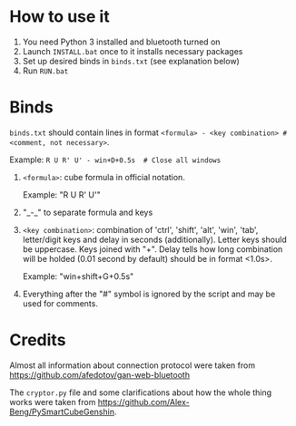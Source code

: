 # How to use it
1. You need Python 3 installed and bluetooth turned on
2. Launch `INSTALL.bat` once to it installs necessary packages
3. Set up desired binds in `binds.txt` (see explanation below)
4. Run `RUN.bat`

# Binds
`binds.txt` should contain lines in format `<formula> - <key combination> # <comment, not necessary>`.

Example: `R U R' U' - win+D+0.5s  # Close all windows`
1. `<formula>`: cube formula in official notation.
  
    Example: "R U R' U'"
2. "\_-\_" to separate formula and keys
3. `<key combination>`: combination of 'ctrl', 'shift', 'alt', 'win', 'tab', letter/digit keys and delay in seconds (additionally). Letter keys should be uppercase. Keys joined with "+". Delay tells how long combination will be holded (0.01 second by default) should be in format <1.0s>.
  
    Example: "win+shift+G+0.5s"
4. Everything after the "#" symbol is ignored by the script and may be used for comments.

# Credits
Almost all information about connection protocol were taken from https://github.com/afedotov/gan-web-bluetooth

The `cryptor.py` file and some clarifications about how the whole thing works were taken from https://github.com/Alex-Beng/PySmartCubeGenshin.